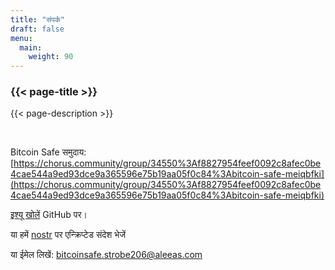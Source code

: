 ```yaml
---
title: "संपर्क"
draft: false
menu:
  main:
    weight: 90
---
```


### {{< page-title >}} 
{{< page-description >}} 

<br>


Bitcoin Safe समुदाय: [https://chorus.community/group/34550%3Af8827954feef0092c8afec0be4cae544a9ed93dce9a365596e75b19aa05f0c84%3Abitcoin-safe-meiqbfki](https://chorus.community/group/34550%3Af8827954feef0092c8afec0be4cae544a9ed93dce9a365596e75b19aa05f0c84%3Abitcoin-safe-meiqbfki)

[इश्यू खोलें](https://github.com/andreasgriffin/bitcoin-safe) GitHub पर।

या हमें [nostr](https://nostr.com/npub1g9uhysae68vhvwwqel8v9enr9mg43rn4tpurs6a9g4jsrw6nl7lsplhs9v) पर एन्क्रिप्टेड संदेश भेजें

या ईमेल लिखें: bitcoinsafe.strobe206@aleeas.com